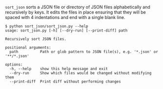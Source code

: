 `sort_json` sorts a JSON file or directory of JSON files alphabetically and recursively by keys. It edits the files in place ensuring that they will be spaced with 4 indentations and end with a single blank line.

```aiignore
$ python sort_json/sort_json.py --help
usage: sort_json.py [-h] [--dry-run] [--print-diff] path

Recursively sort JSON files.

positional arguments:
  path          Path or glob pattern to JSON file(s), e.g. '*.json' or '**/*.json'

options:
  -h, --help    show this help message and exit
  --dry-run     Show which files would be changed without modifying them
  --print-diff  Print diff without performing changes

```
